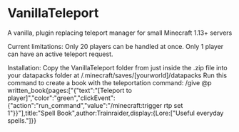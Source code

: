 # VanillaTeleport
A vanilla, plugin replacing teleport manager for small Minecraft 1.13+ servers

Current limitations:
  Only 20 players can be handled at once.
  Only 1 player can have an active teleport request.


Installation:
  Copy the VanillaTeleport folder from just inside the .zip file into your datapacks folder at /.minecraft/saves/[yourworld]/datapacks
  Run this command to create a book with the teleportation command:
  /give @p written_book{pages:["{\"text\":\"[Teleport to player]\",\"color\":\"green\",\"clickEvent\":{\"action\":\"run_command\",\"value\":\"/minecraft:trigger rtp set 1\"}}"],title:"Spell Book",author:Trainraider,display:{Lore:["Useful everyday spells."]}}
